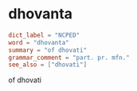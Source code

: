 # dhovanta

``` toml
dict_label = "NCPED"
word = "dhovanta"
summary = "of dhovati"
grammar_comment = "part. pr. mfn."
see_also = ["dhovati"]
```

of dhovati

